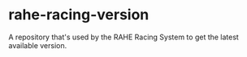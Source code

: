 # rahe-racing-version
A repository that's used by the RAHE Racing System to get the latest available version.
